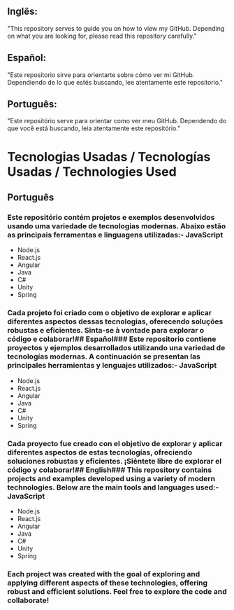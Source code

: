 ## Inglês:
"This repository serves to guide you on how to view my GitHub. Depending on what you are looking for, please read this repository carefully."

## Español:
"Este repositorio sirve para orientarte sobre cómo ver mi GitHub. Dependiendo de lo que estés buscando, lee atentamente este repositorio."

## Português:
"Este repositório serve para orientar como ver meu GitHub. Dependendo do que você está buscando, leia atentamente este repositório."

# Tecnologias Usadas / Tecnologías Usadas / Technologies Used

## Português

### Este repositório contém projetos e exemplos desenvolvidos usando uma variedade de tecnologias modernas. Abaixo estão as principais ferramentas e linguagens utilizadas:- JavaScript
- Node.js
- React.js
- Angular
- Java
- C#
- Unity
- Spring

### Cada projeto foi criado com o objetivo de explorar e aplicar diferentes aspectos dessas tecnologias, oferecendo soluções robustas e eficientes. Sinta-se à vontade para explorar o código e colaborar!## Español### Este repositorio contiene proyectos y ejemplos desarrollados utilizando una variedad de tecnologías modernas. A continuación se presentan las principales herramientas y lenguajes utilizados:- JavaScript
- Node.js
- React.js
- Angular
- Java
- C#
- Unity
- Spring

### Cada proyecto fue creado con el objetivo de explorar y aplicar diferentes aspectos de estas tecnologías, ofreciendo soluciones robustas y eficientes. ¡Siéntete libre de explorar el código y colaborar!## English### This repository contains projects and examples developed using a variety of modern technologies. Below are the main tools and languages used:- JavaScript
- Node.js
- React.js
- Angular
- Java
- C#
- Unity
- Spring

### Each project was created with the goal of exploring and applying different aspects of these technologies, offering robust and efficient solutions. Feel free to explore the code and collaborate!
